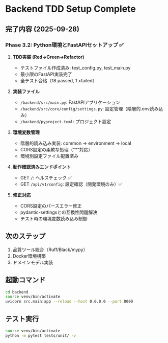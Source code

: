 # Backend TDD Setup Complete

## 完了内容 (2025-09-28)

### Phase 3.2: Python環境とFastAPIセットアップ ✅

1. **TDD実装 (Red→Green→Refactor)**

   - テストファイル作成済み: test_config.py, test_main.py
   - 最小限のFastAPI実装完了
   - 全テスト合格（18 passed, 1 xfailed）

2. **実装ファイル**

   - `/backend/src/main.py`: FastAPIアプリケーション
   - `/backend/src/core/config/settings.py`: 設定管理（階層的.env読み込み）
   - `/backend/pyproject.toml`: プロジェクト設定

3. **環境変数管理**

   - 階層的読み込み実装: common → environment → local
   - CORS設定の柔軟な処理（"\*"対応）
   - 環境別設定ファイル配置済み

4. **動作確認済みエンドポイント**

   - GET `/`: ヘルスチェック ✅
   - GET `/api/v1/config`: 設定確認（開発環境のみ）✅

5. **修正対応**
   - CORS設定のパースエラー修正
   - pydantic-settingsとの互換性問題解決
   - テスト時の環境変数読み込み制御

## 次のステップ

1. 品質ツール統合（Ruff/Black/mypy）
2. Docker環境構築
3. ドメインモデル実装

## 起動コマンド

```bash
cd backend
source venv/bin/activate
uvicorn src.main:app --reload --host 0.0.0.0 --port 8000
```

## テスト実行

```bash
source venv/bin/activate
python -m pytest tests/unit/ -v
```
